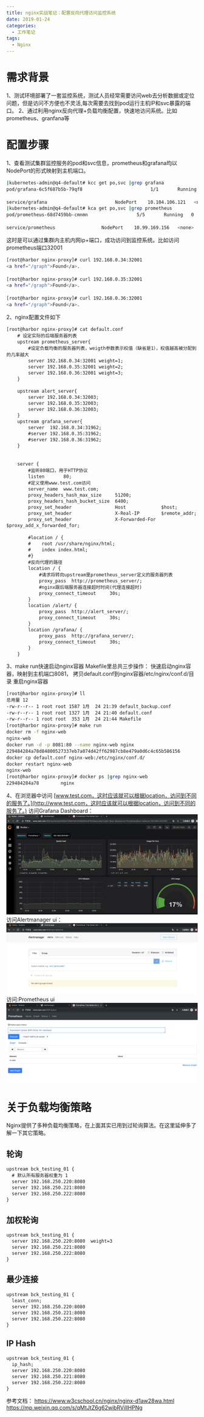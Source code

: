 ```yaml
---
title: nginx实战笔记：配置反向代理访问监控系统
date: 2019-01-24
categories:
  - 工作笔记
tags:
  - Nginx
---
```

# 需求背景

1、测试环境部署了一套监控系统，测试人员经常需要访问web去分析数据或定位问题，但是访问不方便也不灵活,每次需要去找到pod运行主机IP和svc暴露的端口。
2、通过利用nginx反向代理+负载均衡配置，快速地访问系统。比如prometheus、granfana等

# 配置步骤

1、查看测试集群监控服务的pod和svc信息，prometheus和grafana均以NodePort的形式映射到主机端口。

```sh
|kubernetes-admin@q4-default# kcc get po,svc |grep grafana
pod/grafana-6c5f687b5b-79qf8                         1/1       Running     0          56m

service/grafana                         NodePort    10.104.106.121   <none>        3000:31962/TCP      12d
|kubernetes-admin@q4-default# kca get po,svc |grep prometheus
pod/prometheus-68d7459bb-cmnmn                  5/5       Running   0          2d

service/prometheus                 NodePort    10.99.169.156   <none>        81:32001/TCP,9093:32003/TCP   2d
```



这时是可以通过集群内主机内网ip+端口，成功访问到监控系统。比如访问prometheus端口32001

```sh
[root@harbor nginx-proxy]# curl 192.168.0.34:32001
<a href="/graph">Found</a>.

[root@harbor nginx-proxy]# curl 192.168.0.35:32001
<a href="/graph">Found</a>.

[root@harbor nginx-proxy]# curl 192.168.0.36:32001
<a href="/graph">Found</a>.
```



2、nginx配置文件如下

```nginx
[root@harbor nginx-proxy]# cat default.conf
    # 设定实际的后端服务器列表
    upstream prometheus_server{
	    #设定负载均衡的服务器列表，weigth参数表示权值（缺省是1），权值越高被分配到的几率越大
        server 192.168.0.34:32001 weight=1;
        server 192.168.0.35:32001 weight=2;
        server 192.168.0.36:32001 weight=3;
    }

    upstream alert_server{
        server 192.168.0.34:32003;
        server 192.168.0.35:32003;
        server 192.168.0.36:32003;
    }
    upstream grafana_server{
        server  192.168.0.34:31962;
        #server 192.168.0.35:31962;
        #server 192.168.0.36:31962;
    }


    server {
        #监听80端口，用于HTTP协议
        listen       80;
        #定义使用www.test.com访问
        server_name  www.test.com;
        proxy_headers_hash_max_size     51200;
        proxy_headers_hash_bucket_size  6400;
        proxy_set_header                Host             $host;
        proxy_set_header                X-Real-IP        $remote_addr;
        proxy_set_header                X-Forwarded-For  $proxy_add_x_forwarded_for;

        #location / {
        #    root /usr/share/nginx/html;
        #    index index.html;
        #}
        #反向代理的路径
        location / {
            #请求将转向upstream里prometheus_server定义的服务器列表
            proxy_pass  http://prometheus_server/;
            #nginx跟后端服务器连接超时时间(代理连接超时)
            proxy_connect_timeout     30s;
        }
        location /alert/ {
            proxy_pass  http://alert_server/;
            proxy_connect_timeout     30s;
        }
        location /grafana/ {
            proxy_pass  http://grafana_server/;
            proxy_connect_timeout     30s;
        }
    }
```



3、make run快速启动nginx容器
Makefile里总共三步操作：
快速启动nginx容器，映射到主机端口8081，
拷贝default.conf到nginx容器/etc/nginx/conf.d/目录
重启nginx容器

```sh
[root@harbor nginx-proxy]# ll
总用量 12
-rw-r--r-- 1 root root 1587 1月  24 21:39 default_backup.conf
-rw-r--r-- 1 root root 1327 1月  24 21:40 default.conf
-rw-r--r-- 1 root root  353 1月  24 21:44 Makefile
[root@harbor nginx-proxy]# make run
docker rm -f nginx-web
nginx-web
docker run -d -p 8081:80 --name nginx-web nginx
229484284a78d84800527337eb7a074d42ff62987cb8e479a0d6c4c65b586156
docker cp default.conf nginx-web:/etc/nginx/conf.d/
docker restart nginx-web
nginx-web
[root@harbor nginx-proxy]# docker ps |grep nginx-web
229484284a78        nginx                                                                 "nginx -g 'daemon ..."   30 seconds ago      Up 29 seconds          0.0.0.0:8081->80/tcp                                               nginx-web
```

4、在浏览器中访问 [www.test.com，这时应该就可以根据location，访问到不同的服务了。](http://www.test.com，这时应该就可以根据location，访问到不同的服务了。)
访问Grafana Dashboard：
![7.png](./nginx_proxy/nginx15.png)
访问Alertmanager ui：
![7.png](./nginx_proxy/nginx16.png)
访问:Prometheus ui
![7.png](./nginx_proxy/nginx17.png)

# 关于负载均衡策略

Nginx提供了多种负载均衡策略，在上面其实已用到过轮询算法。在这里延伸多了解一下其它策略。

## 轮询

```nginx
upstream bck_testing_01 {
  # 默认所有服务器权重为 1
  server 192.168.250.220:8080
  server 192.168.250.221:8080
  server 192.168.250.222:8080
}
```

## 加权轮询

```nginx
upstream bck_testing_01 {
  server 192.168.250.220:8080  weight=3
  server 192.168.250.221:8080
  server 192.168.250.222:8080
}
```

## 最少连接

```nginx
upstream bck_testing_01 {
  least_conn;
  server 192.168.250.220:8080
  server 192.168.250.221:8080
  server 192.168.250.222:8080
}
```

## IP Hash

```nginx
upstream bck_testing_01 {
  ip_hash;
  server 192.168.250.220:8080
  server 192.168.250.221:8080
  server 192.168.250.222:8080
}
```

参考文档：
https://www.w3cschool.cn/nginx/nginx-d1aw28wa.html
https://mp.weixin.qq.com/s/qMtJtZ6g62wibRVilIHPNg